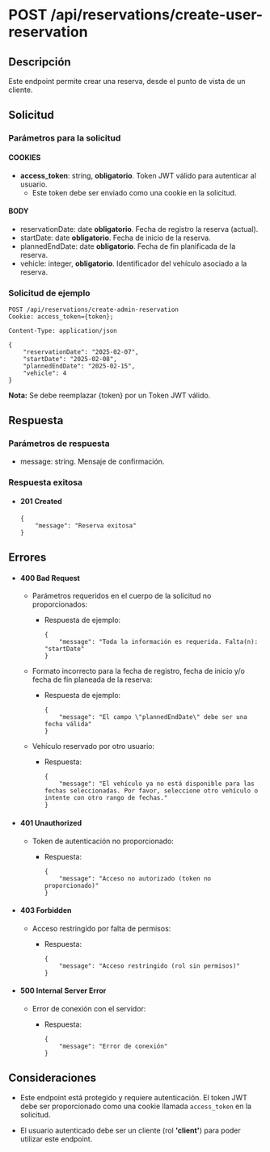# POST /api/reservations/create-user-reservation

## Descripción

Este endpoint permite crear una reserva, desde el punto de vista de un cliente.

## Solicitud

### Parámetros para la solicitud

#### COOKIES

- **access_token**: string, **obligatorio**. Token JWT válido para autenticar al usuario.
  - Este token debe ser enviado como una cookie en la solicitud.

#### BODY

- reservationDate: date **obligatorio**. Fecha de registro la reserva (actual).
- startDate: date **obligatorio**. Fecha de inicio de la reserva.
- plannedEndDate: date **obligatorio**. Fecha de fin planificada de la reserva.
- vehicle: integer, **obligatorio**. Identificador del vehículo asociado a la reserva.

### Solicitud de ejemplo

```
POST /api/reservations/create-admin-reservation
Cookie: access_token={token};

Content-Type: application/json

{
    "reservationDate": "2025-02-07",
    "startDate": "2025-02-08",
    "plannedEndDate": "2025-02-15",
    "vehicle": 4
}
```

**Nota:** Se debe reemplazar {token} por un Token JWT válido.

## Respuesta

### Parámetros de respuesta

- message: string. Mensaje de confirmación.

### Respuesta exitosa

- #### 201 Created

  ```
  {
      "message": "Reserva exitosa"
  }
  ```

## Errores

- #### 400 Bad Request

  - Parámetros requeridos en el cuerpo de la solicitud no proporcionados:

    - Respuesta de ejemplo:

      ```
      {
          "message": "Toda la información es requerida. Falta(n): "startDate"
      }
      ```

  - Formato incorrecto para la fecha de registro, fecha de inicio y/o fecha de fin planeada de la reserva:

    - Respuesta de ejemplo:

      ```
      {
          "message": "El campo \"plannedEndDate\" debe ser una fecha válida"
      }
      ```

  - Vehículo reservado por otro usuario:

    - Respuesta:

      ```
      {
          "message": "El vehículo ya no está disponible para las fechas seleccionadas. Por favor, seleccione otro vehículo o intente con otro rango de fechas."
      }
      ```

- #### 401 Unauthorized

  - Token de autenticación no proporcionado:

    - Respuesta:

      ```
      {
          "message": "Acceso no autorizado (token no proporcionado)"
      }
      ```

- #### 403 Forbidden

  - Acceso restringido por falta de permisos:

    - Respuesta:

      ```
      {
          "message": "Acceso restringido (rol sin permisos)"
      }
      ```

- #### 500 Internal Server Error

  - Error de conexión con el servidor:

    - Respuesta:

      ```
      {
          "message": "Error de conexión"
      }
      ```

## Consideraciones

- Este endpoint está protegido y requiere autenticación. El token JWT debe ser proporcionado como una cookie llamada `access_token` en la solicitud.

- El usuario autenticado debe ser un cliente (rol **'client'**) para poder utilizar este endpoint.
